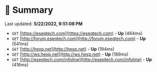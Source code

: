 # 📖 Summary
Last updated: **5/22/2022, 9:51:08 PM**

- `GET` [https://eseqtech.com](https://eseqtech.com) - **Up** (464ms)
- `GET` [http://forum.eseqtech.com](http://forum.eseqtech.com) - **Up** (541ms)
- `GET` [http://hexp.net](http://hexp.net) - **Up** (194ms)
- `GET` [http://ws.hexp.net](http://ws.hexp.net) - **Up** (189ms)
- `GET` [http://eseqtech.com/infoline](http://eseqtech.com/infoline) - **Up** (416ms)
